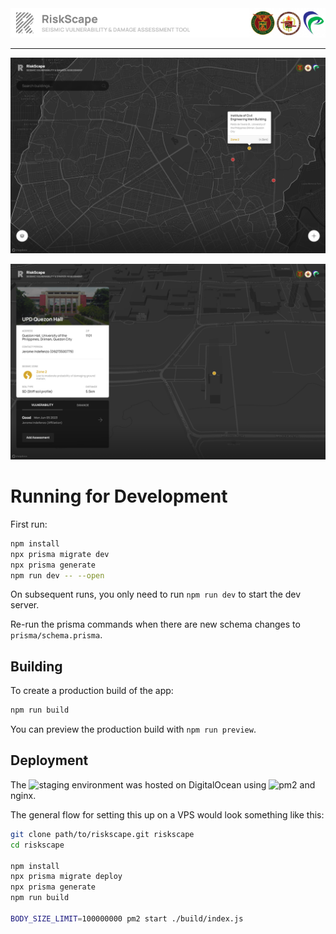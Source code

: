 <picture>
    <source media="(prefers-color-scheme: dark)" srcset="/static/gh-banner-dark.png">
    <source media="(prefers-color-scheme: light)" srcset="/static/gh-banner-light.png">
    <img alt="RiskScape" src="/static/gh-banner-gray.png">
</picture>

---

![List View](/static/gh-ss-list.png)

![Building View](/static/gh-ss-bldg.png)

# Running for Development

First run:

```bash
npm install
npx prisma migrate dev
npx prisma generate
npm run dev -- --open
```

On subsequent runs, you only need to run `npm run dev` to start the dev server.

Re-run the prisma commands when there are new schema changes to `prisma/schema.prisma`.

## Building

To create a production build of the app:

```bash
npm run build
```

You can preview the production build with `npm run preview`.

## Deployment

The ![staging environment](https://riskscape.ndfnz.io/) was hosted on DigitalOcean using ![pm2](https://github.com/Unitech/pm2) and nginx.

The general flow for setting this up on a VPS would look something like this:

```bash
git clone path/to/riskscape.git riskscape
cd riskscape

npm install
npx prisma migrate deploy
npx prisma generate
npm run build

BODY_SIZE_LIMIT=100000000 pm2 start ./build/index.js
```
